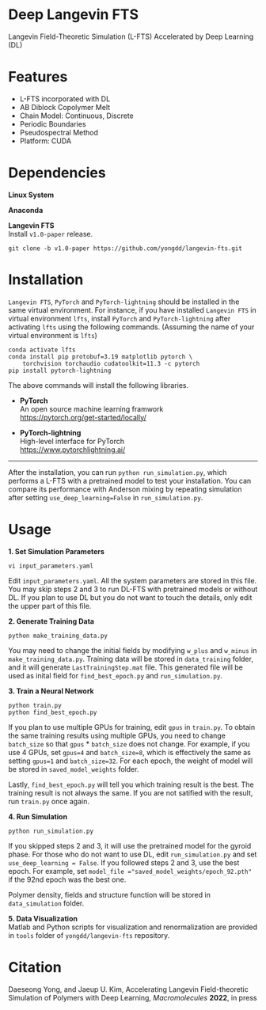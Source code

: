 # Deep Langevin FTS
Langevin Field-Theoretic Simulation (L-FTS) Accelerated by Deep Learning (DL)

# Features
* L-FTS incorporated with DL
* AB Diblock Copolymer Melt
* Chain Model: Continuous, Discrete
* Periodic Boundaries
* Pseudospectral Method
* Platform: CUDA

# Dependencies

**Linux System**  

**Anaconda**  

**Langevin FTS**   
  Install `v1.0-paper` release.  
  ```Shell
git clone -b v1.0-paper https://github.com/yongdd/langevin-fts.git   
```
# Installation

`Langevin FTS`, `PyTorch` and `PyTorch-lightning` should be installed in the same virtual environment. For instance, if you have installed `Langevin FTS` in virtual environment `lfts`, install `PyTorch` and `PyTorch-lightning` after activating `lfts` using the following commands. (Assuming the name of your virtual environment is `lfts`)
  ```Shell
conda activate lfts  
conda install pip protobuf=3.19 matplotlib pytorch \
      torchvision torchaudio cudatoolkit=11.3 -c pytorch  
pip install pytorch-lightning  
```
The above commands will install the following libraries.   
  
* **PyTorch**  
  An open source machine learning framwork   
  https://pytorch.org/get-started/locally/

* **PyTorch-lightning**  
  High-level interface for PyTorch   
  https://www.pytorchlightning.ai/

* * *   
After the installation, you can run `python run_simulation.py`, which performs a L-FTS with a pretrained model to test your installation. You can compare its performance with Anderson mixing by repeating simulation after setting `use_deep_learning=False` in `run_simulation.py`.

# Usage

**1. Set Simulation Parameters**  
  ```Shell
vi input_parameters.yaml   
```
Edit `input_parameters.yaml`. All the system parameters are stored in this file. You may skip steps 2 and 3 to run DL-FTS with pretrained models or without DL. If you plan to use DL but you do not want to touch the details, only edit the upper part of this file. 

**2. Generate Training Data**  
  ```Shell
python make_training_data.py    
```
You may need to change the initial fields by modifying `w_plus` and `w_minus` in `make_training_data.py`. Training data will be stored in `data_training` folder, and it will generate `LastTrainingStep.mat` file. This generated file will be used as inital field for `find_best_epoch.py` and `run_simulation.py`.   

**3. Train a Neural Network**   
  ```Shell
python train.py     
python find_best_epoch.py    
```
If you plan to use multiple GPUs for training, edit `gpus` in `train.py`. To obtain the same training results using multiple GPUs, you need to change `batch_size` so that `gpus` * `batch_size` does not change. For example, if you use 4 GPUs, set `gpus=4` and `batch_size=8`, which is effectively the same as setting `gpus=1` and `batch_size=32`. For each epoch, the weight of model will be stored in `saved_model_weights` folder.   

Lastly, `find_best_epoch.py` will tell you which training result is the best. The training result is not always the same. If you are not satified with the result, run `train.py` once again.   

**4. Run Simulation**  
  ```Shell
python run_simulation.py    
```
If you skipped steps 2 and 3, it will use the pretrained model for the gyroid phase. For those who do not want to use DL, edit `run_simulation.py` and set `use_deep_learning = False`. If you followed steps 2 and 3, use the best epoch. For example, set `model_file ="saved_model_weights/epoch_92.pth"` if the 92nd epoch was the best one.  

Polymer density, fields and structure function will be stored in `data_simulation` folder.  

**5. Data Visualization**  
Matlab and Python scripts for visualization and renormalization are provided in `tools` folder of `yongdd/langevin-fts` repository.

# Citation
Daeseong Yong, and Jaeup U. Kim, Accelerating Langevin Field-theoretic Simulation of Polymers with Deep Learning, *Macromolecules* **2022**, in press